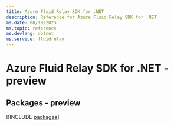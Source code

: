 ```yaml
---
title: Azure Fluid Relay SDK for .NET
description: Reference for Azure Fluid Relay SDK for .NET
ms.date: 08/19/2025
ms.topic: reference
ms.devlang: dotnet
ms.service: fluidrelay
---
```

# Azure Fluid Relay SDK for .NET - preview
## Packages - preview
[!INCLUDE [packages](fluid-relay-index.md)]